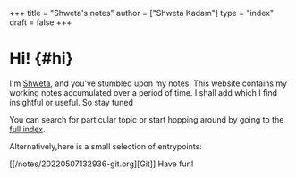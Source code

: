 +++
title = "Shweta's notes"
author = ["Shweta Kadam"]
type = "index"
draft = false
+++

# Hi! {#hi}

I'm [Shweta](https://www.codeklutz.com/), and you've stumbled upon my notes.
This website contains my working notes accumulated over a period of time. I shall add which I find insightful or useful. So stay tuned

You can search for particular topic or start hopping around by going to the [full index](/notes/).

Alternatively,here is a small selection of entrypoints:

 [[/notes/20220507132936-git.org][Git]]
Have fun!
